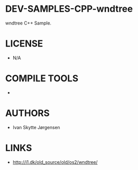 # DEV-SAMPLES-CPP-wndtree
wndtree C++ Sample.

LICENSE
===============
* N/A

COMPILE TOOLS
===============
* 
 
AUTHORS
===============
* Ivan Skytte Jørgensen

LINKS
===============
* http://i1.dk/old_source/old/os2/wndtree/


